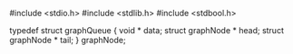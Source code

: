 #include <stdio.h>
#include <stdlib.h>
#include <stdbool.h>

typedef struct graphQueue {
  void * data;
  struct graphNode * head;
  struct graphNode * tail;
} graphNode;

